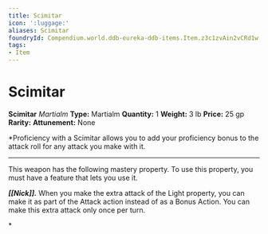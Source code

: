 ```yaml
---
title: Scimitar
icon: ':luggage:'
aliases: Scimitar
foundryId: Compendium.world.ddb-eureka-ddb-items.Item.z3c1zvAin2vCRd1w
tags:
- Item
---
```


# Scimitar

**Scimitar**
_Martialm_
**Type:** Martialm
**Quantity:** 1
**Weight:** 3 lb
**Price:** 25 gp
**Rarity:** 
**Attunement:** None

*Proficiency with a Scimitar allows you to add your proficiency bonus to the attack roll for any attack you make with it.
<div class="mastery-container"><hr />
<p>This weapon has the following mastery property. To use this property, you must have a feature that lets you use it.

***[[Nick]].*** When you make the extra attack of the Light property, you can make it as part of the Attack action instead of as a Bonus Action. You can make this extra attack only once per turn.</p>*